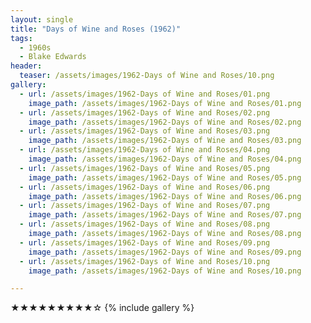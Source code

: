 ```yaml
---
layout: single
title: "Days of Wine and Roses (1962)"
tags:
  - 1960s 
  - Blake Edwards
header:
  teaser: /assets/images/1962-Days of Wine and Roses/10.png
gallery:
  - url: /assets/images/1962-Days of Wine and Roses/01.png
    image_path: /assets/images/1962-Days of Wine and Roses/01.png
  - url: /assets/images/1962-Days of Wine and Roses/02.png
    image_path: /assets/images/1962-Days of Wine and Roses/02.png
  - url: /assets/images/1962-Days of Wine and Roses/03.png
    image_path: /assets/images/1962-Days of Wine and Roses/03.png
  - url: /assets/images/1962-Days of Wine and Roses/04.png
    image_path: /assets/images/1962-Days of Wine and Roses/04.png
  - url: /assets/images/1962-Days of Wine and Roses/05.png
    image_path: /assets/images/1962-Days of Wine and Roses/05.png
  - url: /assets/images/1962-Days of Wine and Roses/06.png
    image_path: /assets/images/1962-Days of Wine and Roses/06.png
  - url: /assets/images/1962-Days of Wine and Roses/07.png
    image_path: /assets/images/1962-Days of Wine and Roses/07.png
  - url: /assets/images/1962-Days of Wine and Roses/08.png
    image_path: /assets/images/1962-Days of Wine and Roses/08.png
  - url: /assets/images/1962-Days of Wine and Roses/09.png
    image_path: /assets/images/1962-Days of Wine and Roses/09.png
  - url: /assets/images/1962-Days of Wine and Roses/10.png
    image_path: /assets/images/1962-Days of Wine and Roses/10.png

---
```

★★★★★★★★★☆
{% include gallery %}
